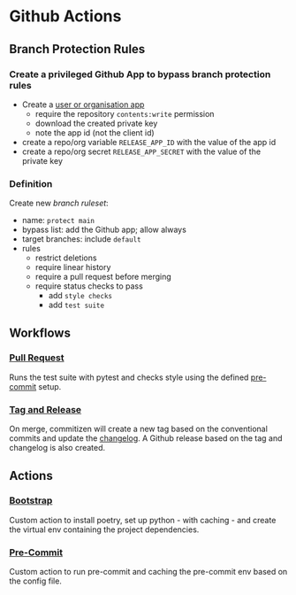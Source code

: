# Github Actions

## Branch Protection Rules

### Create a privileged Github App to bypass branch protection rules

- Create a [user or organisation app][create-github-app]
  - require the repository `contents:write` permission
  - download the created private key
  - note the app id (not the client id)
- create a repo/org variable `RELEASE_APP_ID` with the value of the app id
- create a repo/org secret `RELEASE_APP_SECRET` with the value of the private key

### Definition

Create new _branch ruleset_:

- name: `protect main`
- bypass list: add the Github app; allow always
- target branches: include `default`
- rules
  - restrict deletions
  - require linear history
  - require a pull request before merging
  - require status checks to pass
    - add `style checks`
    - add `test suite`

## Workflows

### [Pull Request](./workflows/pull-request.yml)

Runs the test suite with pytest and checks style using the defined
[pre-commit](../.pre-commit-config.yaml) setup.

### [Tag and Release](./workflows//tag-n-release.yml)

On merge, commitizen will create a new tag based on the conventional commits and update
the [changelog](../CHANGELOG.md). A Github release based on the tag and changelog is
also created.

## Actions

### [Bootstrap](./actions/bootstrap/action.yml)

Custom action to install poetry, set up python - with caching - and create the virtual
env containing the project dependencies.

### [Pre-Commit](./actions/pre-commit/action.yml)

Custom action to run pre-commit and caching the pre-commit env based on the config
file.

[create-github-app]: https://docs.github.com/en/apps/creating-github-apps/registering-a-github-app/registering-a-github-app
